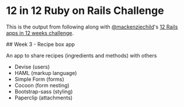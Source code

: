 # 12 in 12 Ruby on Rails Challenge

This is the output from following along with
[@mackenziechild](https://github.com/mackenziechild)'s
[12 Rails apps in 12 weeks challenge](https://www.youtube.com/playlist?list=PL23ZvcdS3XPLNdRYB_QyomQsShx59tpc-).

## Week 3 - Recipe box app

An app to share recipes (ingredients and methods) with others

* Devise (users)
* HAML (markup language)
* Simple Form (forms)
* Cocoon (form nesting)
* Bootstrap-sass (styling)
* Paperclip (attachments)
